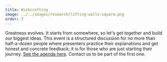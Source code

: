 ```yaml
---
title: Wishcrafting
image: ../../images/research/lifting-walls-square.png
order: 3
---
```


Greatness evolves. It starts from somewhere, so let's get together and build our
biggest ideas. This event is a structured discussion for no more than
half-a-dozen people where presenters practice their explanations and get honest
and concrete feedback; it is for those who are just starting their journey.
[See the agenda here](/wishcrafting). Contact us to be part of the first one.
